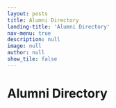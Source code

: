 ```yaml
---
layout: posts
title: Alumni Directory
landing-title: 'Alumni Directory'
nav-menu: true
description: null
image: null
author: null
show_tile: false
---
```


<h1>Alumni Directory</h1>
